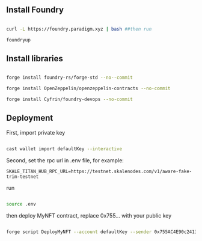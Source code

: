## Install Foundry

```bash

curl -L https://foundry.paradigm.xyz | bash ##then run

foundryup

```

## Install libraries

```bash

forge install foundry-rs/forge-std --no--commit

forge install OpenZeppelin/openzeppelin-contracts --no-commit

forge install Cyfrin/foundry-devops --no-commit

```

## Deployment

First, import private key

```bash

cast wallet import defaultKey --interactive

```

Second, set the rpc url in .env file, for example:

```
SKALE_TITAN_HUB_RPC_URL=https://testnet.skalenodes.com/v1/aware-fake-trim-testnet
```

run

```bash

source .env

```

then deploy MyNFT contract, replace 0x755... with your public key

```bash

forge script DeployMyNFT --account defaultKey --sender 0x755AC4E90c24135f1B7f73AeEA6a7ff42b07dd94 --rpc-url $SKALE_TITAN_HUB_RPC_URL --broadcast --legacy

```
